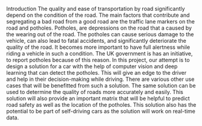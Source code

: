 Introduction
The quality and ease of transportation by road significantly depend on the condition of the road. The main factors that contribute and segregating a bad road from a good road are the traffic lane markers on the road and potholes. Potholes, are depressions on the road that a caused by the wearing out of the road. The potholes can cause serious damage to the vehicle, can also lead to fatal accidents, and significantly deteriorate the quality of the road. It becomes more important to have full alertness while riding a vehicle in such a condition. The UK government is has an initiative, to report potholes because of this reason. In this project, our attempt is to design a solution for a car with the help of computer vision and deep learning that can detect the potholes. This will give an edge to the driver and help in their decision-making while driving. There are various other use cases that will be benefitted from such a solution. The same solution can be used to determine the quality of roads more accurately and easily. This solution will also provide an important matrix that will be helpful to predict road safety as well as the location of the potholes. This solution also has the potential to be part of self-driving cars as the solution will work on real-time data.
